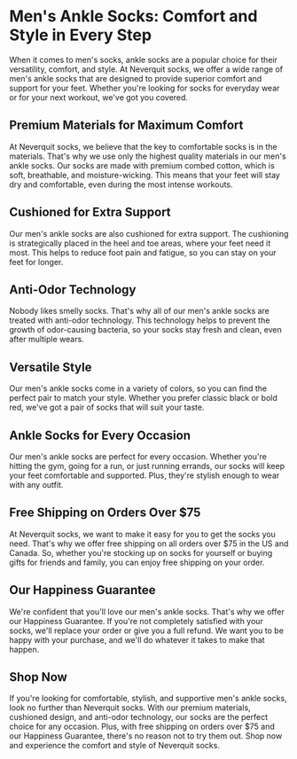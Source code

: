 # Men's Ankle Socks: Comfort and Style in Every Step

When it comes to men's socks, ankle socks are a popular choice for their versatility, comfort, and style. At Neverquit socks, we offer a wide range of men's ankle socks that are designed to provide superior comfort and support for your feet. Whether you're looking for socks for everyday wear or for your next workout, we've got you covered.

## Premium Materials for Maximum Comfort

At Neverquit socks, we believe that the key to comfortable socks is in the materials. That's why we use only the highest quality materials in our men's ankle socks. Our socks are made with premium combed cotton, which is soft, breathable, and moisture-wicking. This means that your feet will stay dry and comfortable, even during the most intense workouts.

## Cushioned for Extra Support

Our men's ankle socks are also cushioned for extra support. The cushioning is strategically placed in the heel and toe areas, where your feet need it most. This helps to reduce foot pain and fatigue, so you can stay on your feet for longer.

## Anti-Odor Technology

Nobody likes smelly socks. That's why all of our men's ankle socks are treated with anti-odor technology. This technology helps to prevent the growth of odor-causing bacteria, so your socks stay fresh and clean, even after multiple wears.

## Versatile Style

Our men's ankle socks come in a variety of colors, so you can find the perfect pair to match your style. Whether you prefer classic black or bold red, we've got a pair of socks that will suit your taste.

## Ankle Socks for Every Occasion

Our men's ankle socks are perfect for every occasion. Whether you're hitting the gym, going for a run, or just running errands, our socks will keep your feet comfortable and supported. Plus, they're stylish enough to wear with any outfit.

## Free Shipping on Orders Over $75

At Neverquit socks, we want to make it easy for you to get the socks you need. That's why we offer free shipping on all orders over $75 in the US and Canada. So, whether you're stocking up on socks for yourself or buying gifts for friends and family, you can enjoy free shipping on your order.

## Our Happiness Guarantee

We're confident that you'll love our men's ankle socks. That's why we offer our Happiness Guarantee. If you're not completely satisfied with your socks, we'll replace your order or give you a full refund. We want you to be happy with your purchase, and we'll do whatever it takes to make that happen.

## Shop Now

If you're looking for comfortable, stylish, and supportive men's ankle socks, look no further than Neverquit socks. With our premium materials, cushioned design, and anti-odor technology, our socks are the perfect choice for any occasion. Plus, with free shipping on orders over $75 and our Happiness Guarantee, there's no reason not to try them out. Shop now and experience the comfort and style of Neverquit socks.
